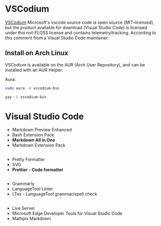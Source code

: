 # VSCodium

[VSCodium](https://vscodium.com/)
Microsoft's vscode source code is open source (MIT-licensed), but the product available for download (Visual Studio Code) is licensed under this not-FLOSS license and contains telemetry/tracking. According to this comment from a Visual Studio Code maintainer:

## Install on Arch Linux
VSCodium is available on the AUR (Arch User Repository), and can be installed with an AUR Helper.

Aura:

```bash
sudo aura -A vscodium-bin
```

```bash
yay -S vscodium-bin
```

# Visual Studio Code

- Markdown Preview Enhanced
- Bash Extension Pack
- **Markdown All in One**
- Markdown Extension Pack

##

- Pretty Formatter
- SVG
- **Prettier - Code formatter**

##

- Grammarly
- LanguageTool Linter
- LTex - LanguageTool grammar/spell check

##

- Live Server
- Microsoft Edge Developer Tools for Visual Studio Code
- Mathpix Markdown
